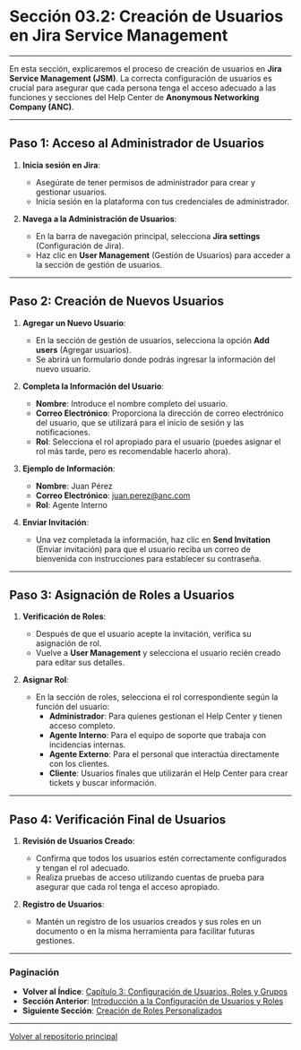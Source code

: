 # Sección 03.2: Creación de Usuarios en Jira Service Management

---

En esta sección, explicaremos el proceso de creación de usuarios en **Jira Service Management (JSM)**. La correcta configuración de usuarios es crucial para asegurar que cada persona tenga el acceso adecuado a las funciones y secciones del Help Center de **Anonymous Networking Company (ANC)**.

---

## Paso 1: Acceso al Administrador de Usuarios

1. **Inicia sesión en Jira**:
   - Asegúrate de tener permisos de administrador para crear y gestionar usuarios.
   - Inicia sesión en la plataforma con tus credenciales de administrador.

2. **Navega a la Administración de Usuarios**:
   - En la barra de navegación principal, selecciona **Jira settings** (Configuración de Jira).
   - Haz clic en **User Management** (Gestión de Usuarios) para acceder a la sección de gestión de usuarios.

---

## Paso 2: Creación de Nuevos Usuarios

1. **Agregar un Nuevo Usuario**:
   - En la sección de gestión de usuarios, selecciona la opción **Add users** (Agregar usuarios).
   - Se abrirá un formulario donde podrás ingresar la información del nuevo usuario.

2. **Completa la Información del Usuario**:
   - **Nombre**: Introduce el nombre completo del usuario.
   - **Correo Electrónico**: Proporciona la dirección de correo electrónico del usuario, que se utilizará para el inicio de sesión y las notificaciones.
   - **Rol**: Selecciona el rol apropiado para el usuario (puedes asignar el rol más tarde, pero es recomendable hacerlo ahora).

3. **Ejemplo de Información**:
   - **Nombre**: Juan Pérez
   - **Correo Electrónico**: juan.perez@anc.com
   - **Rol**: Agente Interno

4. **Enviar Invitación**:
   - Una vez completada la información, haz clic en **Send Invitation** (Enviar invitación) para que el usuario reciba un correo de bienvenida con instrucciones para establecer su contraseña.

---

## Paso 3: Asignación de Roles a Usuarios

1. **Verificación de Roles**:
   - Después de que el usuario acepte la invitación, verifica su asignación de rol.
   - Vuelve a **User Management** y selecciona el usuario recién creado para editar sus detalles.

2. **Asignar Rol**:
   - En la sección de roles, selecciona el rol correspondiente según la función del usuario:
     - **Administrador**: Para quienes gestionan el Help Center y tienen acceso completo.
     - **Agente Interno**: Para el equipo de soporte que trabaja con incidencias internas.
     - **Agente Externo**: Para el personal que interactúa directamente con los clientes.
     - **Cliente**: Usuarios finales que utilizarán el Help Center para crear tickets y buscar información.

---

## Paso 4: Verificación Final de Usuarios

1. **Revisión de Usuarios Creado**:
   - Confirma que todos los usuarios estén correctamente configurados y tengan el rol adecuado.
   - Realiza pruebas de acceso utilizando cuentas de prueba para asegurar que cada rol tenga el acceso apropiado.

2. **Registro de Usuarios**:
   - Mantén un registro de los usuarios creados y sus roles en un documento o en la misma herramienta para facilitar futuras gestiones.

---

### Paginación

- **Volver al Índice**: [Capítulo 3: Configuración de Usuarios, Roles y Grupos](03_ANC_Help_Center_Capitulo_3.md)
- **Sección Anterior**: [Introducción a la Configuración de Usuarios y Roles](03.1_ANC_Help_Center_Introduccion_Usuarios.md)
- **Siguiente Sección**: [Creación de Roles Personalizados](03.3_ANC_Help_Center_Creacion_Roles.md)

---

[Volver al repositorio principal](https://carloslhg.github.io/repositorio)
